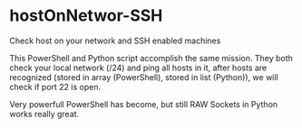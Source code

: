 # hostOnNetwor-SSH
Check host on your network and SSH enabled machines 

This PowerShell and Python script accomplish the same mission. They both check your local network (/24) and ping all hosts in it, after hosts are recognized (stored in array (PowerShell), stored in list (Python)), we will check if port 22 is open.

Very powerfull PowerShell has become, but still RAW Sockets in Python works really great.
